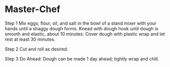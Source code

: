# Master-Chef
Step 1
Mix eggs, flour, oil, and salt in the bowl of a stand mixer with your hands until a shaggy dough forms. Knead with dough hook until dough is smooth and elastic, about 10 minutes. Cover dough with plastic wrap and let rest at least 30 minutes.

Step 2
Cut and roll as desired.

Step 3
Do Ahead: Dough can be made 1 day ahead; tightly wrap and chill.
